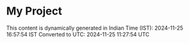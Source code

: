 # My Project

This content is dynamically generated in Indian Time (IST): 2024-11-25 16:57:54 IST
Converted to UTC: 2024-11-25 11:27:54 UTC
